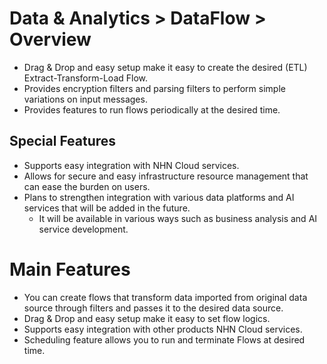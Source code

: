 # Data & Analytics > DataFlow > Overview

* Drag & Drop and easy setup make it easy to create the desired (ETL) Extract-Transform-Load Flow.
* Provides encryption filters and parsing filters to perform simple variations on input messages.
* Provides features to run flows periodically at the desired time.

## Special Features

* Supports easy integration with NHN Cloud services.
* Allows for secure and easy infrastructure resource management that can ease the burden on users.
* Plans to strengthen integration with various data platforms and AI services that will be added in the future.
    * It will be available in various ways such as business analysis and AI service development.

# Main Features

* You can create flows that transform data imported from original data source through filters and passes it to the desired data source.
* Drag & Drop and easy setup make it easy to set flow logics.
* Supports easy integration with other products NHN Cloud services.
* Scheduling feature allows you to run and terminate Flows at desired time.